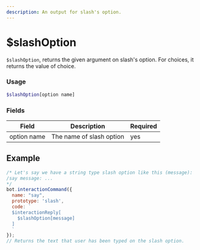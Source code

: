 ```yaml
---
description: An output for slash's option.
---
```


# $slashOption

`$slashOption`, returns the given argument on slash's option. For choices, it returns the value of choice.

### Usage

```php
$slashOption[option name]
```

### Fields

| Field       | Description              | Required |
| ----------- | ------------------------ | -------- |
| option name | The name of slash option | yes      |

## Example

```javascript
/* Let's say we have a string type slash option like this (message):
/say message: ...
*/
bot.interactionCommand({
  name: "say", 
  prototype: 'slash',
  code: `
  $interactionReply[
    $slashOption[message]
  ]
  `
});
// Returns the text that user has been typed on the slash option.
```
